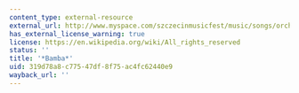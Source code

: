 ```yaml
---
content_type: external-resource
external_url: http://www.myspace.com/szczecinmusicfest/music/songs/orchestra-baobab-jin-ma-jin-ma-27968712
has_external_license_warning: true
license: https://en.wikipedia.org/wiki/All_rights_reserved
status: ''
title: '*Bamba*'
uid: 319d78a8-c775-47df-8f75-ac4fc62440e9
wayback_url: ''
---
```

